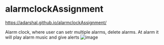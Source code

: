 # alarmclockAssignment
https://adarshal.github.io/alarmclockAssignment/

Alarm clock, where user can setr multiple alarms, delete alarms. At alarm it will play alarm music and give alerts
![image](https://github.com/adarshal/alarmclockAssignment/assets/89533221/4ef907dd-1af4-44cd-b840-d103d604bcb4)
